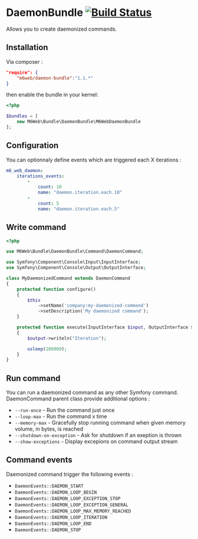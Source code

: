 # DaemonBundle [![Build Status](https://travis-ci.org/M6Web/DaemonBundle.svg?branch=master)](https://travis-ci.org/M6Web/DaemonBundle)

Allows you to create daemonized commands.

## Installation

Via composer :

```json
"require": {
    "m6web/daemon-bundle":"1.1.*"
}
```

then enable the bundle in your kernel:

```php
<?php

$bundles = [
    new M6Web\Bundle\DaemonBundle\M6WebDaemonBundle
];
```

## Configuration

You can optionnaly define events which are triggered each X iterations :

```yml
m6_web_daemon:
    iterations_events:
        -
            count: 10
            name: "daemon.iteration.each.10"
        -
            count: 5
            name: "daemon.iteration.each.5"
```

## Write command

```php
<?php

use M6Web\Bundle\DaemonBundle\Command\DaemonCommand;

use Symfony\Component\Console\Input\InputInterface;
use Symfony\Component\Console\Output\OutputInterface;

class MyDaemonizedCommand extends DaemonCommand
{
    protected function configure()
    {
        $this
            ->setName('company:my-daemonized-command')
            ->setDescription('My daemonized command');
    }

    protected function execute(InputInterface $input, OutputInterface $output)
    {
        $output->writeln("Iteration");

        usleep(100000);
    }
}
```

## Run command

You can run a daemonized command as any other Symfony command. DaemonCommand parent class provide additional options :

- `--run-once` - Run the command just once
- `--loop-max` - Run the command x time
- `--memory-max` - Gracefully stop running command when given memory volume, in bytes, is reached
- `--shutdown-on-exception` - Ask for shutdown if an exeption is thrown
- `--show-exceptions` - Display excepions on command output stream

## Command events

Daemonized command trigger the following events :

- `DaemonEvents::DAEMON_START`
- `DaemonEvents::DAEMON_LOOP_BEGIN`
- `DaemonEvents::DAEMON_LOOP_EXCEPTION_STOP`
- `DaemonEvents::DAEMON_LOOP_EXCEPTION_GENERAL`
- `DaemonEvents::DAEMON_LOOP_MAX_MEMORY_REACHED`
- `DaemonEvents::DAEMON_LOOP_ITERATION`
- `DaemonEvents::DAEMON_LOOP_END`
- `DaemonEvents::DAEMON_STOP`